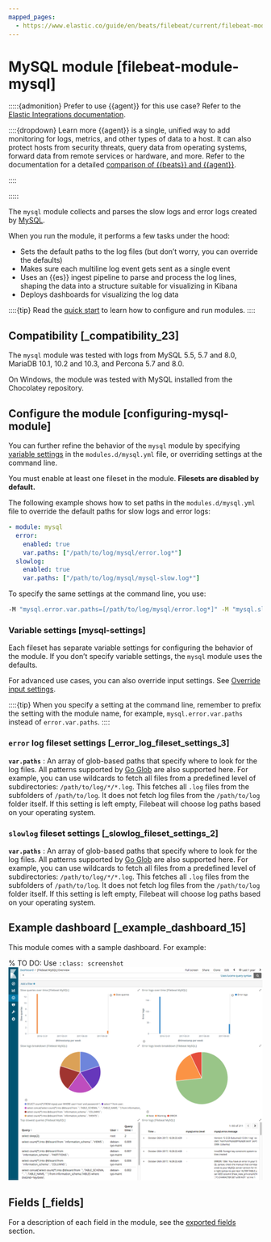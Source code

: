 ```yaml
---
mapped_pages:
  - https://www.elastic.co/guide/en/beats/filebeat/current/filebeat-module-mysql.html
---
```


<!-- This file is generated! See scripts/docs_collector.py -->

# MySQL module [filebeat-module-mysql]

:::::{admonition} Prefer to use {{agent}} for this use case?
Refer to the [Elastic Integrations documentation](integration-docs://reference/mysql/index.md).

::::{dropdown} Learn more
{{agent}} is a single, unified way to add monitoring for logs, metrics, and other types of data to a host. It can also protect hosts from security threats, query data from operating systems, forward data from remote services or hardware, and more. Refer to the documentation for a detailed [comparison of {{beats}} and {{agent}}](docs-content://reference/fleet/index.md).

::::


:::::


The `mysql` module collects and parses the slow logs and error logs created by [MySQL](https://www.mysql.com/).

When you run the module, it performs a few tasks under the hood:

* Sets the default paths to the log files (but don’t worry, you can override the defaults)
* Makes sure each multiline log event gets sent as a single event
* Uses an {{es}} ingest pipeline to parse and process the log lines, shaping the data into a structure suitable for visualizing in Kibana
* Deploys dashboards for visualizing the log data

::::{tip}
Read the [quick start](/reference/filebeat/filebeat-installation-configuration.md) to learn how to configure and run modules.
::::



## Compatibility [_compatibility_23]

The  `mysql` module was tested with logs from MySQL 5.5, 5.7 and 8.0, MariaDB 10.1, 10.2 and 10.3, and Percona 5.7 and 8.0.

On Windows, the module was tested with MySQL installed from the Chocolatey repository.


## Configure the module [configuring-mysql-module]

You can further refine the behavior of the `mysql` module by specifying [variable settings](#mysql-settings) in the `modules.d/mysql.yml` file, or overriding settings at the command line.

You must enable at least one fileset in the module. **Filesets are disabled by default.**

The following example shows how to set paths in the `modules.d/mysql.yml` file to override the default paths for slow logs and error logs:

```yaml
- module: mysql
  error:
    enabled: true
    var.paths: ["/path/to/log/mysql/error.log*"]
  slowlog:
    enabled: true
    var.paths: ["/path/to/log/mysql/mysql-slow.log*"]
```

To specify the same settings at the command line, you use:

```sh
-M "mysql.error.var.paths=[/path/to/log/mysql/error.log*]" -M "mysql.slowlog.var.paths=[/path/to/log/mysql/mysql-slow.log*]"
```


### Variable settings [mysql-settings]

Each fileset has separate variable settings for configuring the behavior of the module. If you don’t specify variable settings, the `mysql` module uses the defaults.

For advanced use cases, you can also override input settings. See [Override input settings](/reference/filebeat/advanced-settings.md).

::::{tip}
When you specify a setting at the command line, remember to prefix the setting with the module name, for example, `mysql.error.var.paths` instead of `error.var.paths`.
::::



### `error` log fileset settings [_error_log_fileset_settings_3]

**`var.paths`**
:   An array of glob-based paths that specify where to look for the log files. All patterns supported by [Go Glob](https://golang.org/pkg/path/filepath/#Glob) are also supported here. For example, you can use wildcards to fetch all files from a predefined level of subdirectories: `/path/to/log/*/*.log`. This fetches all `.log` files from the subfolders of `/path/to/log`. It does not fetch log files from the `/path/to/log` folder itself. If this setting is left empty, Filebeat will choose log paths based on your operating system.


### `slowlog` fileset settings [_slowlog_fileset_settings_2]

**`var.paths`**
:   An array of glob-based paths that specify where to look for the log files. All patterns supported by [Go Glob](https://golang.org/pkg/path/filepath/#Glob) are also supported here. For example, you can use wildcards to fetch all files from a predefined level of subdirectories: `/path/to/log/*/*.log`. This fetches all `.log` files from the subfolders of `/path/to/log`. It does not fetch log files from the `/path/to/log` folder itself. If this setting is left empty, Filebeat will choose log paths based on your operating system.


## Example dashboard [_example_dashboard_15]

This module comes with a sample dashboard. For example:

% TO DO: Use `:class: screenshot`
![kibana mysql](images/kibana-mysql.png)

## Fields [_fields]

For a description of each field in the module, see the [exported fields](/reference/filebeat/exported-fields-mysql.md) section.
